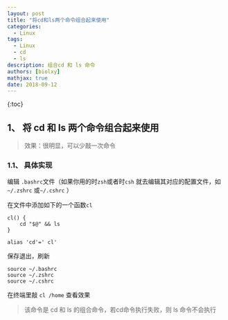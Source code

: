 ```yaml
---
layout: post
title: "将cd和ls两个命令组合起来使用"
categories:
  - Linux
tags: 
  - Linux
  - cd
  - ls
description: 组合cd 和 ls 命令
authors: [biolxy]
mathjax: true
date: 2018-09-12
---
```



{:toc}








## 1、 将 cd 和 ls 两个命令组合起来使用

>  效果：很明显，可以少敲一次命令

### 1.1、 具体实现

编辑 `.bashrc`文件（如果你用的时`zsh`或者时`csh` 就去编辑其对应的配置文件，如`~/.zshrc` 或`~/.cshrc` ）

在文件中添加如下的一个函数`cl`

```shell
cl() {
    cd "$@" && ls
}

alias 'cd'=' cl'
```

保存退出，刷新

```shell
source ~/.bashrc 
source ~/.zshrc
source ~/.cshrc
```

在终端里敲 `cl /home` 查看效果

> 该命令是 cd 和 ls 的组合命令，若cd命令执行失败，则 ls 命令不会执行

